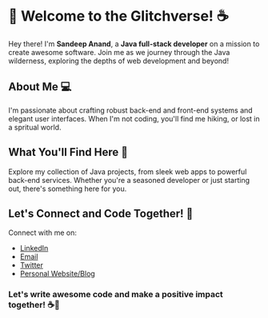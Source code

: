 # 👋 Welcome to the Glitchverse! ☕️

Hey there! I'm **Sandeep Anand**, a **Java full-stack developer** on a mission to create awesome software. Join me as we journey through the Java wilderness, exploring the depths of web development and beyond!

## About Me 💻

I'm passionate about crafting robust back-end and front-end systems and elegant user interfaces. When I'm not coding, you'll find me hiking, or lost in a spritual world.

## What You'll Find Here 🌱

Explore my collection of Java projects, from sleek web apps to powerful back-end services. Whether you're a seasoned developer or just starting out, there's something here for you.

## Let's Connect and Code Together! 🚀

Connect with me on:
- [LinkedIn](https://www.linkedin.com/in/sandeep-anand-0204891a7?lipi=urn%3Ali%3Apage%3Ad_flagship3_profile_view_base_contact_details%3BvF6QXfboQGuCrrOL2uHs%2Fw%3D%3D)
- [Email](https://mail.google.com/mail/u/0/#inbox?compose=GTvVlcSKjRSzCGmRqMwFnNNSFldXJVsxzLdVzWwtFNBclQxQMlbTRWcxJtMfqXfVSRldZWhmrKqjq)
- [Twitter](https://twitter.com/SanCnct404)
- [Personal Website/Blog](https://deepmindstech.in/?i=1)
  
### Let's write awesome code and make a positive impact together! ☕️🚀
